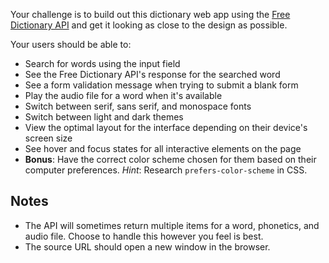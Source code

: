 Your challenge is to build out this dictionary web app using the [Free Dictionary API](https://dictionaryapi.dev/) and get it looking as close to the design as possible.

Your users should be able to:

- Search for words using the input field
- See the Free Dictionary API's response for the searched word
- See a form validation message when trying to submit a blank form
- Play the audio file for a word when it's available
- Switch between serif, sans serif, and monospace fonts
- Switch between light and dark themes
- View the optimal layout for the interface depending on their device's screen size
- See hover and focus states for all interactive elements on the page
- **Bonus**: Have the correct color scheme chosen for them based on their computer preferences. _Hint_: Research `prefers-color-scheme` in CSS.

## Notes

- The API will sometimes return multiple items for a word, phonetics, and audio file. Choose to handle this however you feel is best.
- The source URL should open a new window in the browser.
